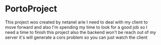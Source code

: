 # PortoProject

This project wos created by netanel arie I need to deal with my client to move forward and also I'm spending my time to look for a good job so I need a time to finish this project
also the backend won't be reach out of my server it's will generate a cors problem so you can just watch the client 
 
